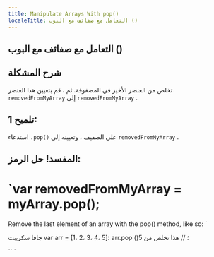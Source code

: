 ```yaml
---
title: Manipulate Arrays With pop()
localeTitle: التعامل مع صفائف مع البوب ​​()
---
```

## التعامل مع صفائف مع البوب ​​()

## شرح المشكلة

تخلص من العنصر الأخير في المصفوفة. ثم ، قم بتعيين هذا العنصر `removedFromMyArray` إلى `removedFromMyArray` .

## تلميح 1:

استدعاء `.pop()` على الصفيف ، وتعيينه إلى `removedFromMyArray` .

## المفسد! حل الرمز:

 `var removedFromMyArray = myArray.pop(); 
 ======= 
 Remove the last element of an array with the pop() method, like so: 
` 

جافا سكريبت var arr = \[1، 2، 3، 4، 5\]؛ arr.pop ()؛ // هذا تخلص من 5

\`\` \`